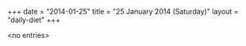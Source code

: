 +++
date = "2014-01-25"
title = "25 January 2014 (Saturday)"
layout = "daily-diet"
+++

\<no entries\>
